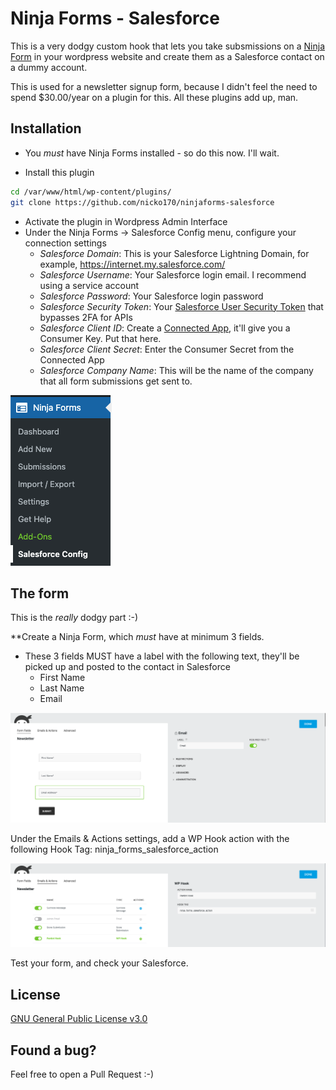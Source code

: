 
# Ninja Forms - Salesforce

This is a very dodgy custom hook that lets you take subsmissions on a [Ninja Form](https://ninjaforms.com/) in your wordpress website and create them as a Salesforce contact on a dummy account.

This is used for a newsletter signup form, because I didn't feel the need to spend $30.00/year on a plugin for this. All these plugins add up, man.

## Installation
* You *must* have Ninja Forms installed - so do this now. I'll wait.

* Install this plugin
```sh
cd /var/www/html/wp-content/plugins/
git clone https://github.com/nicko170/ninjaforms-salesforce
```

* Activate the plugin in Wordpress Admin Interface
* Under the Ninja Forms -> Salesforce Config menu, configure your connection settings
    * *Salesforce Domain*: This is your Salesforce Lightning Domain, for example, https://internet.my.salesforce.com/
    * *Salesforce Username*: Your Salesforce login email. I recommend using a service account
    * *Salesforce Password*: Your Salesforce login password
    * *Salesforce Security Token*: Your [Salesforce User Security Token](https://help.salesforce.com/s/articleView?id=sf.user_security_token.htm&type=5) that bypasses 2FA for APIs
    * *Salesforce Client ID*: Create a [Connected App](https://help.salesforce.com/s/articleView?id=sf.connected_app_create.htm&language=en_US&r=https%3A%2F%2Fwww.google.com%2F&type=5), it'll give you a Consumer Key. Put that here.
    * *Salesforce Client Secret*: Enter the Consumer Secret from the Connected App
    * *Salesforce Company Name*: This will be the name of the company that all form submissions get sent to.

![Where to find the menu](/imgs/img3.png?raw=true "Where to find the menu")

## The form
This is the *really* dodgy part :-)

**Create a Ninja Form, which _must_ have at minimum 3 fields.

* These 3 fields MUST have a label with the following text, they'll be picked up and posted to the contact in Salesforce
    * First Name
    * Last Name
    * Email

![What the form should look like](/imgs/img2.png?raw=true "What the form should look like")


Under the Emails & Actions settings, add a WP Hook action with the following Hook Tag: ninja_forms_salesforce_action

![Adding WP Hook](/imgs/img1.png?raw=true "Adding WP Hook")

Test your form, and check your Salesforce.


## License

[GNU General Public License v3.0](LICENSE)

## Found a bug?
Feel free to open a Pull Request :-)
